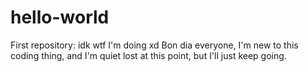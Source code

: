 # hello-world
First repository: idk wtf I'm doing xd
Bon dia everyone, I'm new to this coding thing, and I'm quiet lost at this point, but I'll just keep going.
